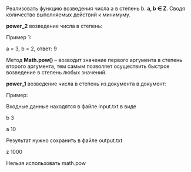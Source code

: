 Реализовать функцию возведения числа а в степень b. **a, b ∈ Z**. Сводя количество выполняемых действий к минимуму. 

**power_2** возведение числа в степень:

Пример 1:

а = 3, b = 2, ответ: 9

Метод **Math.pow()** – возводит значение первого аргумента в степень второго аргумента, тем самым позволяет осуществить быстрое возведение в степень любых значений.

**power_1** возведение числа в степень из документа в документ:

Пример:

Входные данные находятся в файле input.txt в виде

b 3

a 10

Результат нужно сохранить в файле output.txt

z 1000

Нельзя использовать math.pow
